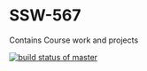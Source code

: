 # SSW-567
Contains Course work and projects

[![build status of master](https://travis-ci.org/starkworld/SSW-567.svg?branch=master)](https://travis-ci.org/stakrworld/SSW-567)

